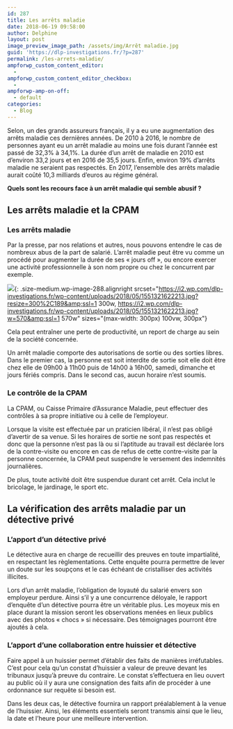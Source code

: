```yaml
---
id: 287
title: Les arrêts maladie
date: 2018-06-19 09:58:00
author: Delphine
layout: post
image_preview_image_path: /assets/img/Arrêt maladie.jpg
guid: 'https://dlp-investigations.fr/?p=287'
permalink: /les-arrets-maladie/
ampforwp_custom_content_editor:
  -
ampforwp_custom_content_editor_checkbox:
  -
ampforwp-amp-on-off:
  - default
categories:
  - Blog
---
```


Selon, un des grands assureurs fran&ccedil;ais, il y a eu une augmentation des arr&ecirc;ts maladie ces derni&egrave;res ann&eacute;es. De 2010 &agrave; 2016, le nombre de personnes ayant eu un arr&ecirc;t maladie au moins une fois durant l’ann&eacute;e est pass&eacute; de 32,3% &agrave; 34,1%. La dur&eacute;e d’un arr&ecirc;t de maladie en 2010 est d’environ 33,2 jours et en 2016 de 35,5 jours. Enfin, environ 19% d’arr&ecirc;ts maladie ne seraient pas respect&eacute;s. En 2017, l’ensemble des arr&ecirc;ts maladie aurait co&ucirc;t&eacute; 10,3 milliards d’euros au r&eacute;gime g&eacute;n&eacute;ral.

**Quels sont les recours face &agrave; un arr&ecirc;t maladie qui semble abusif ?**

## Les arr&ecirc;ts maladie et la CPAM

### Les arr&ecirc;ts maladie

Par la presse, par nos relations et autres, nous pouvons entendre le cas de nombreux abus de la part de salari&eacute;. L’arr&ecirc;t maladie peut &ecirc;tre vu comme un proc&eacute;d&eacute; pour augmenter la dur&eacute;e de ses &laquo; jours off &raquo;, ou encore exercer une activit&eacute; professionnelle &agrave; son nom propre ou chez le concurrent par exemple.

![](https://i2.wp.com/dlp-investigations.fr/wp-content/uploads/2018/05/1551321622213.jpg?resize=300%2C189&amp;ssl=1){: .size-medium.wp-image-288.alignright srcset="https://i2.wp.com/dlp-investigations.fr/wp-content/uploads/2018/05/1551321622213.jpg?resize=300%2C189&amp;ssl=1 300w, https://i2.wp.com/dlp-investigations.fr/wp-content/uploads/2018/05/1551321622213.jpg?w=570&amp;ssl=1 570w" sizes="(max-width: 300px) 100vw, 300px"}

Cela peut entra&icirc;ner une perte de productivit&eacute;, un report de charge au sein de la soci&eacute;t&eacute; concern&eacute;e.

Un arr&ecirc;t maladie comporte des autorisations de sortie ou des sorties libres. Dans le premier cas, la personne est soit interdite de sortie soit elle doit &ecirc;tre chez elle de 09h00 &agrave; 11h00 puis de 14h00 &agrave; 16h00, samedi, dimanche et jours f&eacute;ri&eacute;s compris. Dans le second cas, aucun horaire n’est soumis.

### Le contr&ocirc;le de la CPAM

La CPAM, ou Caisse Primaire d’Assurance Maladie, peut effectuer des contr&ocirc;les &agrave; sa propre initiative ou &agrave; celle de l’employeur.

Lorsque la visite est effectu&eacute;e par un praticien lib&eacute;ral, il n’est pas oblig&eacute; d’avertir de sa venue. Si les horaires de sortie ne sont pas respect&eacute;s et donc que la personne n’est pas l&agrave; ou si l’aptitude au travail est d&eacute;clar&eacute;e lors de la contre-visite ou encore en cas de refus de cette contre-visite par la personne concern&eacute;e, la CPAM peut suspendre le versement des indemnit&eacute;s journali&egrave;res.

De plus, toute activit&eacute; doit &ecirc;tre suspendue durant cet arr&ecirc;t. Cela inclut le bricolage, le jardinage, le sport etc.

## La v&eacute;rification des arr&ecirc;ts maladie par un d&eacute;tective priv&eacute;

### L’apport d’un d&eacute;tective priv&eacute;

Le d&eacute;tective aura en charge de recueillir des preuves en toute impartialit&eacute;, en respectant les r&egrave;glementations. Cette enqu&ecirc;te pourra permettre de lever un doute sur les soup&ccedil;ons et le cas &eacute;ch&eacute;ant de cristalliser des activit&eacute;s illicites.

Lors d’un arr&ecirc;t maladie, l’obligation de loyaut&eacute; du salari&eacute; envers son employeur perdure. Ainsi s’il y a une concurrence d&eacute;loyale, le rapport d’enqu&ecirc;te d’un d&eacute;tective pourra &ecirc;tre un v&eacute;ritable plus. Les moyeux mis en place durant la mission seront les observations men&eacute;es en lieux publics avec des photos &laquo; chocs &raquo; si n&eacute;cessaire. Des t&eacute;moignages pourront &ecirc;tre ajout&eacute;s &agrave; cela.

### L’apport d’une collaboration entre huissier et d&eacute;tective

Faire appel &agrave; un huissier permet d’&eacute;tablir des faits de mani&egrave;res irr&eacute;futables. C’est pour cela qu’un constat d’huissier a valeur de preuve devant les tribunaux jusqu’&agrave; preuve du contraire. Le constat s’effectuera en lieu ouvert au public o&ugrave; il y aura une consignation des faits afin de proc&eacute;der &agrave; une ordonnance sur requ&ecirc;te si besoin est.

Dans les deux cas, le d&eacute;tective fournira un rapport pr&eacute;alablement &agrave; la venue de l’huissier. Ainsi, les &eacute;l&eacute;ments essentiels seront transmis ainsi que le lieu, la date et l’heure pour une meilleure intervention.